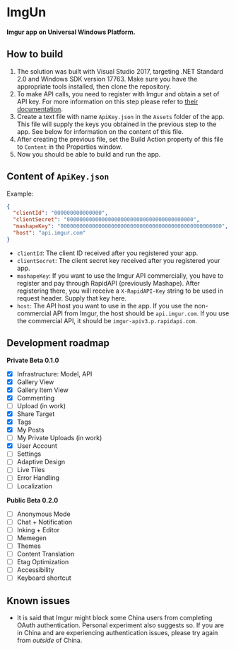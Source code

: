 # ImgUn
__Imgur app on Universal Windows Platform.__

## How to build
1. The solution was built with Visual Studio 2017, targeting .NET Standard 2.0 and Windows SDK version 17763. Make sure you have the appropriate tools installed, then clone the repository.
2. To make API calls, you need to register with Imgur and obtain a set of API key. For more information on this step please refer to [their documentation](https://apidocs.imgur.com/).
3. Create a text file with name `ApiKey.json` in the `Assets` folder of the app. This file will supply the keys you obtained in the previous step to the app. See below for information on the content of this file.
4. After creating the previous file, set the Build Action property of this file to `Content` in the Properties window.
5. Now you should be able to build and run the app.
## Content of `ApiKey.json`
Example:
```json
{
  "clientId": "000000000000000",
  "clientSecret": "0000000000000000000000000000000000000000",
  "mashapeKey": "000000000000000000000000000000000000000000000000000",
  "host": "api.imgur.com"
}
```
- `clientId`: The client ID received after you registered your app.
- `clientSecret`: The client secret key received after you registered your app.
- `mashapeKey`: If you want to use the Imgur API commercially, you have to register and pay through RapidAPI (previously Mashape). After registering there, you will receive a `X-RapidAPI-Key` string to be used in request header. Supply that key here. 
- `host`: The API host you want to use in the app. If you use the non-commercial API from Imgur, the host should be `api.imgur.com`. If you use the commercial API, it should be `imgur-apiv3.p.rapidapi.com`.
## Development roadmap
__Private Beta 0.1.0__  
- [x] Infrastructure: Model, API  
- [x] Gallery View  
- [x] Gallery Item View  
- [x] Commenting  
- [ ] Upload (in work)  
- [x] Share Target  
- [x] Tags  
- [x] My Posts  
- [ ] My Private Uploads (in work)  
- [x] User Account  
- [ ] Settings  
- [ ] Adaptive Design  
- [ ] Live Tiles  
- [ ] Error Handling  
- [ ] Localization  

__Public Beta 0.2.0__  
- [ ] Anonymous Mode  
- [ ] Chat + Notification  
- [ ] Inking + Editor  
- [ ] Memegen  
- [ ] Themes  
- [ ] Content Translation  
- [ ] Etag Optimization  
- [ ] Accessibility  
- [ ] Keyboard shortcut  
## Known issues
- It is said that Imgur might block some China users from completing OAuth authentication. Personal experiment also suggests so. If you are in China and are experiencing authentication issues, please try again from _outside_ of China.
